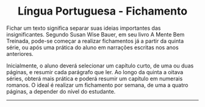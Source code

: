 <h1 align="center">Língua Portuguesa - Fichamento</h1>

Fichar um texto significa separar suas ideias importantes das insignificantes. Segundo Susan Wise Bauer, em seu livro A Mente Bem Treinada, pode-se começar a realizar fichamentos já a partir da quinta série, ou após uma prática do aluno em narrações escritas nos anos anteriores.

Inicialmente, o aluno deverá selecionar um capítulo curto, de uma ou duas páginas, e resumir cada parágrafo que ler. Ao longo da quinta a oitava séries, obterá mais prática e poderá resumir um capítulo em numerais romanos. O ideal é realizar um fichamento por semana, de uma a quatro páginas, a depender do nível do estudante.

---
